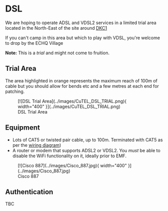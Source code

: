 # DSL

We are hoping to operate ADSL and VDSL2 services in a limited trial area located in the North-East of the site around [DKC1](https://map.emfcamp.org/#15.48/52.041349/-2.375839/m=52.0429946,-2.3748114)

If you can't camp in this area but which to play with VDSL, you're welcome to drop by the ECHQ Village

**Note:** This is a _trial_ and might not come to fruition.

## Trial Area

The area highlighted in orange represents the maximum reach of 100m of cable but you should allow for bends etc and a few metres at each end for patching.

<figure markdown="span">
  [![DSL Trial Area](../images/CuTEL_DSL_TRIAL.png){ width="400" }](../images/CuTEL_DSL_TRIAL.png)
  <figcaption>DSL Trial Area</figcaption>
</figure>


## Equipment
 
 - Lots of CAT5 or twisted pair cable, up to 100m. Terminated with CAT5 as per the [wiring diagram](../technical/wiring.md))
 - A router or modem that supports ADSL2 or VDSL2. You _must_ be able to disable the WiFi functionality on it, ideally prior to EMF.

<figure markdown="span">
  [![Cisco 887](../images/Cisco_887.jpg){ width="400" }](../images/Cisco_887.jpg)
  <figcaption>Cisco 887</figcaption>
</figure>

## Authentication 

TBC
